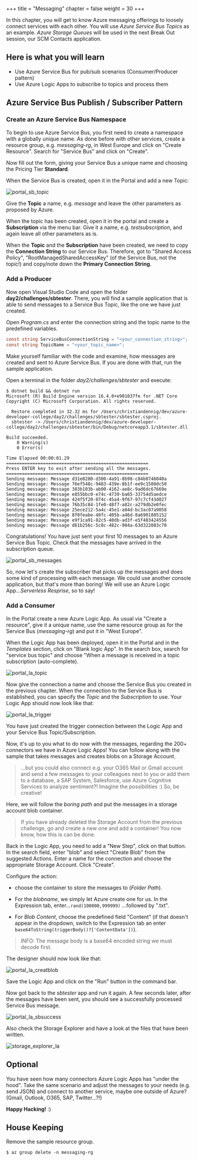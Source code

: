 +++
title = "Messaging"
chapter = false
weight = 30
+++

In this chapter, you will get to know Azure messaging offerings to loosely connect services with each other. You will use *Azure Service Bus Topics* as an example. *Azure Storage Queues* will be used in the next Break Out session, our SCM Contacts application.

## Here is what you will learn ##

- Use Azure Service Bus for pub/sub scenarios (Consumer/Producer pattern)
- Use Azure Logic Apps to subscribe to topics and process them

## Azure Service Bus Publish / Subscriber Pattern ##

### Create an Azure Service Bus Namespace ###

To begin to use Azure Service Bus, you first need to create a namespace with a globally unique name. As done before with other services, create a resource group, e.g. *messaging-rg*, in West Europe and click on "Create Resource". Search for "Service Bus" and click on "Create".

Now fill out the form, giving your Service Bus a unique name and choosing the Pricing Tier **Standard**.

When the Service Bus is created, open it in the Portal and add a new Topic:

![portal_sb_topic](../img/portal_sb_topic.png "portal_sb_topic")

Give the **Topic** a name, e.g. *message* and leave the other parameters as proposed by Azure.

When the topic has been created, open it in the portal and create a **Subscription** via the menu bar. Give it a name, e.g. *testsubscription*, and again leave all other parameters as is. 

When the **Topic** and the **Subscription** have been created, we need to copy the **Connection String** to our Service Bus. Therefore, got to "Shared Access Policy", "RootManagedSharedAccessKey" (of the Service Bus, not the topic!) and copy/note down the **Primary Connection String**.

### Add a Producer ###

Now open Visual Studio Code and open the folder **day2/challenges/sbtester**. There, you will find a sample application that is able to send messages to a Service Bus Topic, like the one we have just created.

Open *Program.cs* and enter the connection string and the topic name to the predefined variables.

```csharp
const string ServiceBusConnectionString = "<your_connection_string>";
const string TopicName = "<your_topic_name>";
```

Make yourself familiar with the code and examine, how messages are created and sent to Azure Service Bus. If you are done with that, run the sample application.

Open a terminal in the folder *day2/challenges/sbtester* and execute:

```shell
$ dotnet build && dotnet run
Microsoft (R) Build Engine version 16.4.0+e901037fe for .NET Core
Copyright (C) Microsoft Corporation. All rights reserved.

  Restore completed in 32.32 ms for /Users/christiandennig/dev/azure-developer-college/day2/challenges/sbtester/sbtester.csproj.
  sbtester -> /Users/christiandennig/dev/azure-developer-college/day2/challenges/sbtester/bin/Debug/netcoreapp3.1/sbtester.dll

Build succeeded.
    0 Warning(s)
    0 Error(s)

Time Elapsed 00:00:01.29
======================================================
Press ENTER key to exit after sending all the messages.
======================================================
Sending message: Message d31e0280-d300-4a91-8b98-c84b0746040a
Sending message: Message 76ef548c-9483-439e-8b1f-ee9c1580dc50
Sending message: Message 383b103b-ab00-4162-ae8c-9ad6dc67669e
Sending message: Message e855bbc0-e74c-4739-ba65-33754d5aedce
Sending message: Message 424f5f20-074c-45a4-9f67-97c7cf43d027
Sending message: Message 76b35c84-1fe0-48f7-a82c-a279db2e0fec
Sending message: Message 25ece212-5a4c-45e1-a04d-bc3ac07a9058
Sending message: Message 8f0feabe-40fc-405b-a46d-8a6901805152
Sending message: Message e9f1ca91-82c5-40db-ad3f-e5f483424556
Sending message: Message d61b256c-5c8c-482c-904a-63d322003c70
```

Congratulations! You have just sent your first 10 messages to an Azure Service Bus Topic. Check that the messages have arrived in the subscription queue.

![portal_sb_messages](../img/portal_sb_messages.png "portal_sb_messages")

So, now let's create the subscriber that picks up the messages and does some kind of processing with each message. We could use another console application, but that's more than boring! We will use an Azure Logic App...*Serverless Resprise*, so to say!

### Add a Consumer ###

In the Portal create a new Azure Logic App. As usual via "Create a resource", give it a unique name, use the same resource group as for the Service Bus (*messaging-rg*) and put it in "West Europe".

When the Logic App has been deployed, open it in the Portal and in the *Templates* section, click on "Blank logic App". In the search box, search for "service bus topic" and choose "When a message is received in a topic subscription (auto-complete).

![portal_la_topic](../img/portal_la_topic.png "portal_la_topic")

Now give the connection a name and choose the Service Bus you created in the previous chapter. When the connection to the Service Bus is established, you can specify the *Topic* and the *Subscription* to use. Your Logic App should now look like that:

![portal_la_trigger](../img/portal_la_trigger.png "portal_la_trigger")

You have just created the trigger connection between the Logic App and your Service Bus Topic/Subscription.

Now, it's up to you what to do now with the messages, regarding the 200+ connectors we have in Azure Logic Apps! You can follow along with the sample that takes messages and creates blobs on a Storage Account.

> ...but you could also connect e.g. your O365 Mail or Gmail account and send a few messages to your colleagues next to you or add them to a database, a SAP System, Salesforce, use Azure Cognitive Services to analyze sentiment?! Imagine the possibilities :) So, be creative! 

Here, we will follow the *boring path* and put the messages in a storage account blob container.

> If you have already deleted the Storage Account from the previous challenge, go and create a new one and add a container! You now know, how this is can be done.

Back in the Logic App, you need to add a "New Step", click on that button. In the search field, enter "blob" and select "Create Blob" from the suggested Actions. Enter a name for the connection and choose the appropriate Storage Account. Click "Create".

Configure the action:

- choose the container to store the messages to (*Folder Path*).

- For the *blobname*, we simply let Azure create one for us. In the Expression tab, enter...```rand(100000,999999)``` ...followed by ".txt".

- For *Blob Content*, choose the predefined field "Content" (if that doesn't appear in the dropdown, switch to the Expression tab an enter ```base64ToString(triggerBody()?['ContentData'])```).

> INFO: The message body is a base64 encoded string we must decode first.

The designer should now look like that:

![portal_la_creatblob](../img/portal_la_creatblob.png "portal_la_creatblob")

Save the Logic App and click on the "Run" button in the command bar.

Now got back to the *sbtester* app and run it again. A few seconds later, after the messages have been sent, you should see a successfully processed Service Bus message.

![portal_la_sbsuccess](../img/portal_la_sbsuccess.png "portal_la_sbsuccess")

Also check the Storage Explorer and have a look at the files that have been written.

![storage_explorer_la](../img/storage_explorer_la.png "storage_explorer_la")

## Optional ##

You have seen how many connectors Azure Logic Apps has "under the hood". Take the same scenario and adjust the messages to your needs (e.g. send JSON) and connect to another service, maybe one outside of Azure? (Gmail, Outlook, O365, SAP, Twitter...?!)

**Happy Hacking!** :)

## House Keeping ##

Remove the sample resource group.

```shell
$ az group delete -n messaging-rg
```
